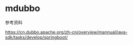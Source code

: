 # mdubbo

参考资料

https://cn.dubbo.apache.org/zh-cn/overview/mannual/java-sdk/tasks/develop/springboot/